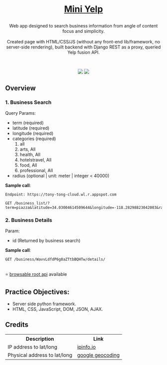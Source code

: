 <h1 style="text-align: center" align="center">

[Mini Yelp](https://tony-tong-cloud.wl.r.appspot.com/static/index.html)
</h1>

<p style="text-align: center" align="center">
Web app designed to search business information from angle of content focus and simplicity.<br/><br/>
Created page with HTML/CSS/JS (without any front-end lib/framework, no server-side rendering), built backend with Django REST as a proxy, queried Yelp fusion API.
 
</p>

<p style="text-align: center" align="center">
<a href="https://www.django-rest-framework.org/"><img src="https://img.shields.io/badge/Built%20with-Django%20REST%20Framework-/?style=plastic&logo=django" alt=""></a>
<a href="https://www.yelp.com/developers/documentation/v3"><img src="https://img.shields.io/badge/Endpoint-Yelp%20Fusion%20-/?style=plastic&logo=yelp&color=red" alt=""></a>
<a href="https://cloud.google.com/python/django/appengine"><img src="https://img.shields.io/badge/hosted%20on-GCP-/?style=plastic&logo=googlecloud&color=white" alt=""></a>
</p>

<div style="text-align: center" align="center">
 <img src="https://745062756.github.io/form.png">
 <img src="https://745062756.github.io/detail.png">
</div>



## Overview
### 1. Business Search
Query Params:
<ul>
<li>term (required)</li>
<li>latitude (required)</li>
<li>longitude (required)</li>
<li>categories (required)
 <ol>
  <li>all</li>
  <li>arts, All</li>
  <li>health, All</li>
  <li>hotelstravel, All</li>
  <li>food, All</li>
  <li>professional, All</li>
 </ol>
</li>
<li>radius (optional | unit: meter | integer < 40000)</li>
</ul>

**Sample call**:
```
Endpoint: https://tony-tong-cloud.wl.r.appspot.com

GET /business_list/?term=piazza&latitude=34.03004614509644&longitude=-118.28298823042003&radius=25000&categories=food%2C+All
```
### 2. Business Details
Param:
<ul>
<li>id (Returned by business search)</li>
</ul>

**Sample call**:
```
GET /business/WavvLdfdP6g8aZTtbBQHTw/details/
```

<br/>
⭐ <a href="https://tony-tong-cloud.wl.r.appspot.com">browsable root api</a> available


## Practice Objectives:
<ul>
<li>Server side python framework.</li>
<li>HTML, CSS, JavaScript, DOM, JSON, AJAX.</li>
</ul>


## Credits
 <table>
  <tr>
    <th>Description</th>
    <th>Link</th>
  </tr>
  <tr>
    <td>IP address to lat/long</td>
    <td><a href="https://ipinfo.io">ipinfo.io</a></td>
  </tr>
  <tr>
    <td>Physical address to lat/long</td>
    <td><a href="https://developers.google.com/maps/documentation/geocoding/start">google geocoding</a></td>
  </tr>
</table>